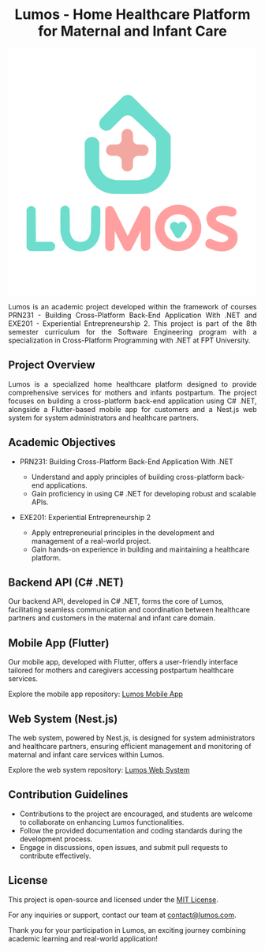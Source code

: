 # <center>Lumos - Home Healthcare Platform for Maternal and Infant Care</center>
<center>
<div style="text-align:center; background-color: #ffffff;">
  <img src="https://github.com/tonyandy5630/lumos-be/blob/main/LumosLogo/Lumos.png" alt="Lumos Logo" style="display:block; margin:auto;">
</div>
</center>

<p style="text-align:justify;">Lumos is an academic project developed within the framework of courses PRN231 - Building Cross-Platform Back-End Application With .NET and EXE201 - Experiential Entrepreneurship 2. This project is part of the 8th semester curriculum for the Software Engineering program with a specialization in Cross-Platform Programming with .NET at FPT University.</p>

## Project Overview

<p style="text-align:justify;">Lumos is a specialized home healthcare platform designed to provide comprehensive services for mothers and infants postpartum. The project focuses on building a cross-platform back-end application using C# .NET, alongside a Flutter-based mobile app for customers and a Nest.js web system for system administrators and healthcare partners.</p>

## Academic Objectives

* PRN231: Building Cross-Platform Back-End Application With .NET

  - Understand and apply principles of building cross-platform back-end applications.
  - Gain proficiency in using C# .NET for developing robust and scalable APIs.

* EXE201: Experiential Entrepreneurship 2

  - Apply entrepreneurial principles in the development and management of a real-world project.
  - Gain hands-on experience in building and maintaining a healthcare platform.

## Backend API (C# .NET)

Our backend API, developed in C# .NET, forms the core of Lumos, facilitating seamless communication and coordination between healthcare partners and customers in the maternal and infant care domain.

## Mobile App (Flutter)

Our mobile app, developed with Flutter, offers a user-friendly interface tailored for mothers and caregivers accessing postpartum healthcare services.

Explore the mobile app repository: [Lumos Mobile App](https://github.com/3mallrice/EXE201_Lumos_Mobile)

## Web System (Nest.js)

The web system, powered by Nest.js, is designed for system administrators and healthcare partners, ensuring efficient management and monitoring of maternal and infant care services within Lumos.

Explore the web system repository: [Lumos Web System](link_to_web_repository)

## Contribution Guidelines

- Contributions to the project are encouraged, and students are welcome to collaborate on enhancing Lumos functionalities.
- Follow the provided documentation and coding standards during the development process.
- Engage in discussions, open issues, and submit pull requests to contribute effectively.

## License

This project is open-source and licensed under the [MIT License](link_to_license_file).

For any inquiries or support, contact our team at [contact@lumos.com](mailto:contact@lumos.com).

Thank you for your participation in Lumos, an exciting journey combining academic learning and real-world application!
